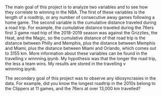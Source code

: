 The main goal of this project is to analyze two variables and to see how they correlate to winning in the NBA. The first of these variables is the length of a roadtrip, or any number of consecutive away games following a home game. The second variable is the cumulative distance traveled during a road trip. For example, the cumulative distance traveled during the 76ers first 3 game road trip of the 2018-2019 season was against the Grizzlies, the Heat, and the Magic, so the cumulative distance of that road trip is the distance between Philly and Memphis, plus the distance between Memphis and Miami, plus the distance between Miami and Orlando, which comes out to 3155 km. More information about these variables can be found in the travelling v winnning.ipynb. My hypothesis was that the longer the road trip, the less a team wins. My results are stored in the travelling v winnning.ipynb. 

The secondary goal of this project was to observe any idiosyncrasies in the data. For example, did you know the longest roadtrip in the 2010s belong to the Clippers at 11 games, and the 76ers at over 13,000 km travelled? 
 